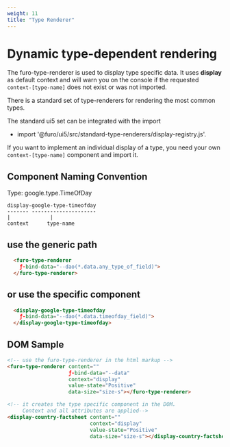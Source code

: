 ```yaml
---
weight: 11
title: "Type Renderer"
---
```


# Dynamic type-dependent rendering
The furo-type-renderer is used to display type specific data. It uses **display** as default context and will warn you
on the console if the requested `context-[type-name]` does not exist or was not imported.

There is a standard set of type-renderers for rendering the most common types.

The standard ui5 set can be integrated with the import
- import '@furo/ui5/src/standard-type-renderers/display-registry.js'.

If you want to implement an individual display of a type, you need your own `context-[type-name]` component and import it.

## Component Naming Convention

Type: google.type.TimeOfDay

```
display-google-type-timeofday
------- ---------------------
|             |
context      type-name
```


## use the generic path
```html
  <furo-type-renderer 
    ƒ-bind-data="--dao(*.data.any_type_of_field)">
  </furo-type-renderer>
```

## or use the specific component
```html
  <display-google-type-timeofday 
    ƒ-bind-data="--dao(*.data.timeofday_field)">
  </display-google-type-timeofday>
```

## DOM Sample
```html
<!-- use the furo-type-renderer in the html markup -->
<furo-type-renderer content="" 
                    ƒ-bind-data="--data" 
                    context="display" 
                    value-state="Positive" 
                    data-size="size-s"></furo-type-renderer>

<!-- it creates the type specific component in the DOM. 
     Context and all attributes are applied-->
<display-country-factsheet content="" 
                           context="display" 
                           value-state="Positive" 
                           data-size="size-s"></display-country-factsheet>

```
